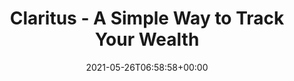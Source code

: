 ---
date: 2021-05-26T06:58:58+00:00
styleSource: scss/wealth-lp.scss
sitemapExclude: true

url: /lp/wealth-tracking
type: lp
layout: wealth-tracking
content_class: landing-page home home-wealth

title: Claritus - A Simple Way to Track Your Wealth
heroTitle: A Simple Way to Track <span class="is-green">Your Wealth</span> 
Description: A 360° view of your assets that lets you track, understand, and take complete control of your wealth - all in one place!
thumbnail: /images/section-hero-wealth.png
heroText: A 360° view of your assets that lets you track, understand, and take complete control of your wealth - all in one place!
heroImg: /images/section-hero-wealth.png

section1Title: A beacon in the dark
section1Text: Claritus lets you access, track, and be in full control of your finances from ONE convenient interface. In a choppy sea of apps, services, and spreadsheets, Claritus is your beacon in the dark.
section1Img: /images/section-1-wealth.png
section1ImgLazy: /images/section-1-wealth-min.png

section2Title: We Do the Work For You
section2Text: Real-time data from over 17,000 global banks, brokerages, and other financial institutions - all at your fingertips.
section2Img: /images/section-2-wealth.png
section2ImgLazy: /images/section-2-wealth-min.png

section3Title: A clear look forward and back
section3Text: Upload your investments’ historical data, and measure their performances over time clearly and objectively.
section3Img: /images/section-3-wealth.png
section3ImgLazy: /images/section-3-wealth-min.png

section4Title: Latest Blog Posts

section5Title: One place for all your assets
section5Text: At Claritus, we believe that you should have a clear, and understandable view of your assets and investments - without requiring a Master’s degree in Finance!
section5Img: /images/clear-concise-wealth.svg
section5ImgLazy: /images/clear-concise-wealth.svg

section6Title: Tracked Assets
assetsValue: <b>$2.2</b> Billion
trackedAssets: <b>15,000</b> Assets

section7Title: What our customers say about us
testimonials:
    - title: fantastic! The app is really well designed, loads very fast and I really appreciate the subtle details that have been included. I'm very happy to have found it. 
      author: Richard F.
    - title: I really like using Claritus to keep track of all my assets and liabilities.
      author: Andress T.
    - title: I'm really excited to switch to Claritus as my primary tool and replace my old spreadsheet.
      author: Mike M.

section8Title: Privacy and Security Guaranteed
section8Text: We know your privacy and security are of the utmost importance to you, which is why we are committed to the highest standards of data security and encryption. With Claritus, you know your data is <span class="is-underline">for your eyes only</span>.
section8Img: /images/section-5.jpg
section8ImgLazy: /images/section-5-min.jpg

---
